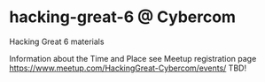 # hacking-great-6 @ Cybercom
Hacking Great 6 materials

Information about the Time and Place see Meetup registration page https://www.meetup.com/HackingGreat-Cybercom/events/ TBD!
